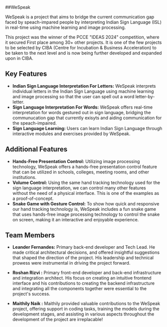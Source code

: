 ##WeSpeak

WeSpeak is a project that aims to bridge the current communication gap faced by speach-impared people by interpreting Indian Sign Language (ISL) in real-time using machine learning and image processing.

This project was the winner of the PCCE "IDEAS 2024" competition, where it secured First place among 30+ other projects. 
It is one of the few projects to be selected by CIBA (Centre for Incubation & Business Acceleration) to be taken to the next level and is now being further developed and expanded upon in CIBA.

## Key Features

- **Indian Sign Language Interpretation For Letters:** WeSpeak interprets individual letters in the Indian Sign Language using machine learning and image processing so that the user can spell out a word letter-by-letter.
- **Sign Language Interpretation For Words:** WeSpeak offers real-time interpretation for words gestured out in sign language, bridging the communucation gap that currently exisyts and aiding communication for the speach-impaired.
- **Sign Language Learning:** Users can learn Indian Sign Language through interactive modules and exercises provided by WeSpeak.

## Additional Features
- **Hands-Free Presentation Control:** Utilizing image processing technology, WeSpeak offers a hands-free presentation control feature that can be utilized in schools, colleges, meeting rooms, and other institutions.
- **Volume Control:** Using the same hand tracking technology used for the sign language interpretation, we can control many other features without the need of a physical interface. This is one of the examples as a proof-of-concept.
- **Snake Game with Gesture Control:** To show how quick and responsive our hand tracking technology is, WeSpeak includes a fun snake game that uses hands-free image processing technology to control the snake on screen, making it an interactive and enjoyable experience.

## Team Members
- **Leander Fernandes:**
Primary back-end developer and Tech Lead. He made critical architectural decisions, and offered insightful suggestions that shaped the direction of the project. His leadership and technical prowess were instrumental in driving the project forward.

- **Roshan Rizvi :**
Primary front-end developer and back-end infrastructure and integration architect. His focus on creating an intuitive frontend interface and his contributions to creating the backend infrastructure and integrating all the components together were essential to the project's success. 

- **Maithily Naik :**
Maithily provided valuable contributions to the WeSpeak project, offering support in coding tasks, training the models during the development stages, and assisting in various aspects throughout the development of the project are irreplacable!
